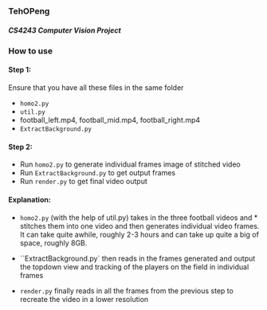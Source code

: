 ### TehOPeng
##### CS4243 Computer Vision Project

### How to use
#### Step 1:
Ensure that you have all these files in the same folder
* ``homo2.py``
* ``util.py``
* football_left.mp4, football_mid.mp4, football_right.mp4
* ``ExtractBackground.py``

#### Step 2:
* Run ``homo2.py`` to generate individual frames image of stitched video
* Run ``ExtractBackground.py`` to get output frames
* Run ``render.py`` to get final video output

#### Explanation:
* ``homo2.py`` (with the help of util.py) takes in the three football videos and * stitches them into one video and then generates individual video frames. It can take quite awhile, roughly 2-3 hours and can take up quite a big of space, roughly 8GB.

* ``ExtractBackground.py` then reads in the frames generated and output the topdown view and tracking of the players on the field in individual frames

* ``render.py`` finally reads in all the frames from the previous step to recreate the video in a lower resolution
